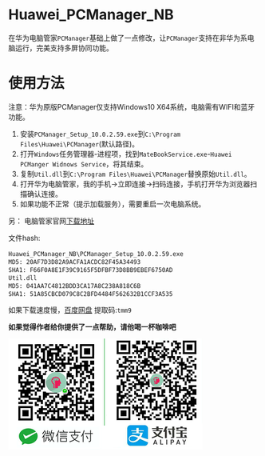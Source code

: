 # Huawei_PCManager_NB

在华为电脑管家`PCManager`基础上做了一点修改，让`PCManager`支持在非华为系电脑运行，完美支持多屏协同功能。

# 使用方法

注意：华为原版PCManager仅支持Windows10 X64系统，电脑需有WIFI和蓝牙功能。

1. 安装`PCManager_Setup_10.0.2.59.exe`到`C:\Program Files\Huawei\PCManager`(默认路径)。
2. 打开`Windows`任务管理器-进程项，找到`MateBookService.exe`-`Huawei PCManger Widnows Service`，将其结束。
2. 复制`Util.dll`到`C:\Program Files\Huawei\PCManager`替换原始`Util.dll`。
3. 打开华为电脑管家，我的手机->立即连接->扫码连接，手机打开华为浏览器扫描确认连接。
4. 如果功能不正常（提示加载服务），需要重启一次电脑系统。

另：
电脑管家官网[下载地址](https://consumer-tkb.huawei.com/tkbapp/downloadWebsiteService?websiteId=1697397)

文件hash:

```
Huawei_PCManager_NB\PCManager_Setup_10.0.2.59.exe
MD5: 20AF7D3D82A9ACFA1ACDC82F45A34493
SHA1: F66F0A8E1F39C9165F5DFBF73D8BB9EBEF6750AD
Util.dll
MD5: 041AA7C4812BDD3CA17A8C238A818C6B
SHA1: 51A85CBCD079C8C2BFD4484F562632B1CCF3A535
```

如果下载速度慢，[百度网盘](https://pan.baidu.com/s/1YsPlMJ2IVW7y-7vJYV9iZw) 提取码:`tmm9`

**如果觉得作者给你提供了一点帮助，请他喝一杯咖啡吧**

![img](pay.png)